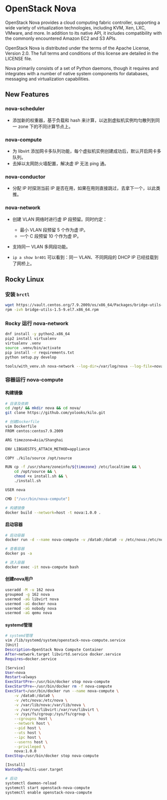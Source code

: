# OpenStack Nova

OpenStack Nova provides a cloud computing fabric controller, supporting a wide variety of virtualization technologies,
including KVM, Xen, LXC, VMware, and more. In addition to its native API, it includes compatibility with the commonly
encountered Amazon EC2 and S3 APIs.

OpenStack Nova is distributed under the terms of the Apache License, Version 2.0. The full terms and conditions of this
license are detailed in the LICENSE file.

Nova primarily consists of a set of Python daemons, though it requires and integrates with a number of native system
components for databases, messaging and virtualization capabilities.

## New Features

### nova-scheduler

- 添加新的权重器，基于负载和 hash 来计算，以达到虚拟机实例均匀散列到同一 zone 下的不同计算节点上。

### nova-compute

- 为 libvirt 添加网卡多队列功能，每个虚拟机实例创建成功后，默认开启网卡多队列。
- 去掉以太网防火墙配置，解决虚 IP 无法 ping 通。

### nova-conductor

- 分配 IP 时探测当前 IP 是否在用，如果在用则直接跳过，去拿下一个，以此类推。

### nova-network

- 创建 VLAN 网络时进行虚 IP 段预留。同时约定：
  - 最小 VLAN 段预留 5 个作为虚 IP。
  - 一个 C 段预留 10 个作为虚 IP。
  
- 支持同一 VLAN 多网段功能。
- `ip a show br401` 可以看到：同一 VLAN、不同网段的 DHCP IP 已经挂载到了网桥上。

## Rocky Linux

### 安装 `brctl`

```bash
wget https://vault.centos.org/7.9.2009/os/x86_64/Packages/bridge-utils-1.5-9.el7.x86_64.rpm
rpm -ivh bridge-utils-1.5-9.el7.x86_64.rpm
```

### Rocky 运行 nova-network

```bash
dnf install -y python2.x86_64
pip2 install virtualenv
virtualenv .venv
source .venv/bin/activate
pip install -r requirements.txt
python setup.py develop

tools/with_venv.sh nova-network --log-dir=/var/log/nova --log-file=nova-network.log --config-file=/etc/nova/nova.conf -v -d
```

### 容器运行 nova-compute

#### 构建镜像

```bash
# 目录及依赖
cd /opt/ && mkdir nova && cd nova/
git clone https://github.com/yolooks/kilo.git

# 创建Dockerfile
vim Dockerfile
FROM centos:centos7.9.2009

ARG timezone=Asia/Shanghai

ENV LIBGUESTFS_ATTACH_METHOD=appliance

COPY ./kilo/source /opt/source

RUN cp -f /usr/share/zoneinfo/${timezone} /etc/localtime && \
    cd /opt/source && \
    chmod +x install.sh && \
    ./install.sh

USER nova

CMD ["/usr/bin/nova-compute"]

# 构建镜像
docker build --network=host -t nova:1.0.0 .
```

#### 启动容器

```bash
# 启动容器
docker run -d --name nova-compute -v /data0:/data0 -v /etc/nova:/etc/nova -v /var/lib/nova:/var/lib/nova -v /var/run/libvirt:/var/run/libvirt -v /sys/fs/cgroup:/sys/fs/cgroup --cgroupns host --network host --pid host --uts host --ipc host --userns host --privileged nova:1.0.0

# 查看容器
docker ps -a

# 进入容器
docker exec -it nova-compute bash
```

#### 创建nova用户

```bash
useradd -M -u 162 nova
groupmod -g 162 nova
usermod -aG libvirt nova
usermod -aG docker nova
usermod -aG nobody nova
usermod -aG qemu nova
```

#### systemd管理

```bash
# systemd管理
vim /lib/systemd/system/openstack-nova-compute.service
[Unit]
Description=OpenStack Nova Compute Container
After=network.target libvirtd.service docker.service
Requires=docker.service

[Service]
User=nova
Restart=always
ExecStartPre=-/usr/bin/docker stop nova-compute
ExecStartPre=-/usr/bin/docker rm -f nova-compute
ExecStart=/usr/bin/docker run --name nova-compute \
    -v /data0:/data0 \
    -v /etc/nova:/etc/nova \
    -v /var/lib/nova:/var/lib/nova \
    -v /var/run/libvirt:/var/run/libvirt \
    -v /sys/fs/cgroup:/sys/fs/cgroup \
    --cgroupns host \
    --network host \
    --pid host \
    --uts host \
    --ipc host \
    --userns host \
    --privileged \
    nova:1.0.0
ExecStop=/usr/bin/docker stop nova-compute

[Install]
WantedBy=multi-user.target

# 启动
systemctl daemon-reload
systemctl start openstack-nova-compute
systemctl enable openstack-nova-compute
```
